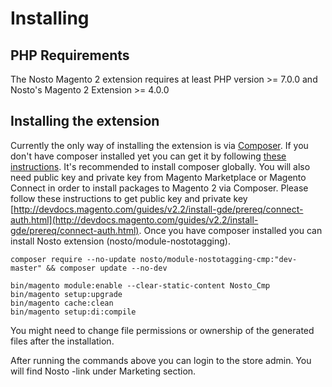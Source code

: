 # Installing

## PHP Requirements

The Nosto Magento 2 extension requires at least PHP version &gt;= 7.0.0 and Nosto's Magento 2 Extension &gt;= 4.0.0

## Installing the extension

Currently the only way of installing the extension is via [Composer](https://getcomposer.org/). If you don't have composer installed yet you can get it by following [these instructions](https://getcomposer.org/doc/00-intro.md). It's recommended to install composer globally. You will also need public key and private key from Magento Marketplace or Magento Connect in order to install packages to Magento 2 via Composer. Please follow these instructions to get public key and private key [http://devdocs.magento.com/guides/v2.2/install-gde/prereq/connect-auth.html](http://devdocs.magento.com/guides/v2.2/install-gde/prereq/connect-auth.html). Once you have composer installed you can install Nosto extension \(nosto/module-nostotagging\).

```text
composer require --no-update nosto/module-nostotagging-cmp:"dev-master" && composer update --no-dev
```

```text
bin/magento module:enable --clear-static-content Nosto_Cmp
bin/magento setup:upgrade
bin/magento cache:clean
bin/magento setup:di:compile
```

You might need to change file permissions or ownership of the generated files after the installation.

After running the commands above you can login to the store admin. You will find Nosto -link under Marketing section.

